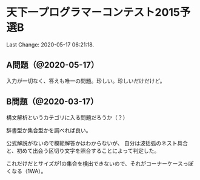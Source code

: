 # 天下一プログラマーコンテスト2015予選B

Last Change: 2020-05-17 06:21:18.

## A問題（@2020-05-17）

入力が一切なく、答えも唯一の問題。珍しい。珍しいだけだけど。

## B問題（@2020-03-17）

構文解析というカテゴリに入る問題だろうか（？）

辞書型か集合型かを調べれば良い。

公式解説がないので模範解答かはわからないが、
自分は波括弧のネスト具合と、初めて出会う区切り文字を照合することによって判定した。

これだけだとサイズが1の集合を検出できないので、それがコーナーケースっぽくなる（1WA）。

